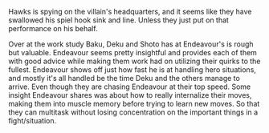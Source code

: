 Hawks is spying on the villain's headquarters, and it seems like they have swallowed his spiel hook sink and line. Unless they just put on that performance on his behalf. 

Over at the work study Baku, Deku and Shoto has at Endeavour's is rough but valuable. Endeavour seems pretty insightful and provides each of them with good advice while making them work had on utilizing their quirks to the fullest. Endeavour shows off just how fast he is at handling hero situations, and mostly it's all handled be the time Deku and the others manage to arrive. Even though they are chasing Endeavour at their top speed. Some insight Endeavour shares was about how to really internalize their moves, making them into muscle memory before trying to learn new moves. So that they can multitask without losing concentration on the important things in a fight/situation.